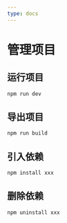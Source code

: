 ```yaml
---
type: docs
---
```


# 管理项目

## 运行项目

```bash
npm run dev
```

## 导出项目
```bash
npm run build
```

## 引入依赖
```bash
npm install xxx
```

## 删除依赖
```bash
npm uninstall xxx
```